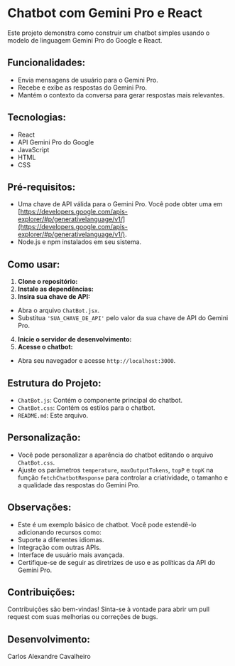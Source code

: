 # Chatbot com Gemini Pro e React

Este projeto demonstra como construir um chatbot simples usando o modelo de linguagem Gemini Pro do Google e React. 

## Funcionalidades:

- Envia mensagens de usuário para o Gemini Pro.
- Recebe e exibe as respostas do Gemini Pro.
- Mantém o contexto da conversa para gerar respostas mais relevantes.

## Tecnologias:

- React
- API Gemini Pro do Google
- JavaScript
- HTML
- CSS

## Pré-requisitos:

- Uma chave de API válida para o Gemini Pro. Você pode obter uma em [https://developers.google.com/apis-explorer/#p/generativelanguage/v1/](https://developers.google.com/apis-explorer/#p/generativelanguage/v1/).
- Node.js e npm instalados em seu sistema.

## Como usar:

1. **Clone o repositório:**
2. **Instale as dependências:**
3. **Insira sua chave de API:**

- Abra o arquivo `ChatBot.jsx`.
- Substitua `'SUA_CHAVE_DE_API'` pelo valor da sua chave de API do Gemini Pro.

4. **Inicie o servidor de desenvolvimento:**
5. **Acesse o chatbot:**

- Abra seu navegador e acesse `http://localhost:3000`.

## Estrutura do Projeto:

- `ChatBot.js`: Contém o componente principal do chatbot.
- `ChatBot.css`: Contém os estilos para o chatbot.
- `README.md`: Este arquivo.

## Personalização:

- Você pode personalizar a aparência do chatbot editando o arquivo `ChatBot.css`.
- Ajuste os parâmetros `temperature`, `maxOutputTokens`, `topP` e `topK` na função `fetchChatbotResponse` para controlar a criatividade, o tamanho e a qualidade das respostas do Gemini Pro.

## Observações:

- Este é um exemplo básico de chatbot. Você pode estendê-lo adicionando recursos como:
 - Suporte a diferentes idiomas.
 - Integração com outras APIs.
 - Interface de usuário mais avançada.
- Certifique-se de seguir as diretrizes de uso e as políticas da API do Gemini Pro.

## Contribuições:

Contribuições são bem-vindas! Sinta-se à vontade para abrir um pull request com suas melhorias ou correções de bugs.

## Desenvolvimento:
Carlos Alexandre Cavalheiro
